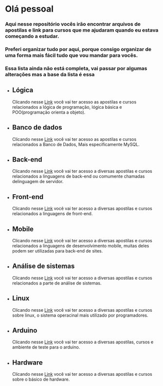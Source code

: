 # Olá pessoal

### Aqui nesse repositório vocês irão encontrar arquivos de apostilas e link para cursos que me ajudaram quando eu estava começando a estudar.
### Preferi organizar tudo por aqui, porque consigo organizar de uma forma mais fácil tudo que vou mandar para vocês.
### Essa lista ainda não está completa, vai passar por algumas alterações mas a base da lista é essa

<ul>

<li>
<h2>
Lógica
</h2>
Clicando nesse <a href="https://github.com/oliveira533/cursos-e-material/tree/arquivos/Lógica">Link</a> você vai ter acesso as apostilas e cursos relacionados a lógica de programação, lógica básica e POO(programação orienta a objeto).
</li>

<li>
<h2>
Banco de dados
</h2>
Clicando nesse <a href="https://github.com/oliveira533/cursos-e-material/tree/arquivos/Banco%20de%20dados">Link</a> você vai ter acesso as apostilas e cursos relacionados a Banco de Dados, Mais especificamente MySQL.
</li>

<li>
<h2>
Back-end
</h2>
Clicando nesse <a href="https://github.com/oliveira533/cursos-e-material/tree/arquivos/back-end">Link</a> você vai ter acesso a diversas apostilas e cursos relacionados a linguagens de back-end ou comumente chamadas delinguagem de servidor.
</li>

<li>
<h2>
Front-end
</h2>
Clicando nesse <a href="https://github.com/oliveira533/cursos-e-material/tree/arquivos/front-end">Link</a> você vai ter acesso a diversas apostilas e cursos relacionados a linguagens de front-end.
</li>

<li>
<h2>
Mobile
</h2>
Clicando nesse <a href="https://github.com/oliveira533/cursos-e-material/tree/main/front-end">Link</a> você vai ter acesso a diversas apostilas e cursos relacionados a linguagens de desenvolvimento mobile, muitas deles podem ser utilizadas para back-end de sites.
</li>

<li>
<h2>
Análise de sistemas
</h2>
Clicando nesse <a href="https://github.com/oliveira533/cursos-e-material/tree/arquivos/analise%20de%20sitemas">Link</a> você vai ter acesso a diversas apostilas e cursos relacionados a parte de análise de sistemas.
</li>

<li>
<h2>
Linux
</h2>
Clicando nesse <a href="https://github.com/oliveira533/cursos-e-material/tree/arquivos/linux">Link</a> você vai ter acesso a diversas apostilas e cursos sobre linux, o sistema operacinal mais utilizado por programadores.
</li>
  
<li>
<h2>
Arduino
</h2>
Clicando nesse <a href="https://github.com/oliveira533/cursos-e-material/tree/arquivos/arduino">Link</a> você vai ter acesso a diversas apostilas, cursos e ambiente de teste para o arduino.
</li>

<li>
<h2>
Hardware
</h2>
Clicando nesse <a href="https://github.com/oliveira533/cursos-e-material/tree/arquivos/Hardware">Link</a> você vai ter acesso a diversas apostilas e cursos sobre o básico de hardware.
</li>  
  
</ul>
